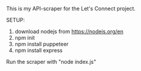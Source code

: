 This is my API-scraper for the Let's Connect project.

SETUP: 
1. download nodejs from https://nodejs.org/en
2. npm init
3. npm install puppeteer
4. npm install express

Run the scraper with "node index.js"
